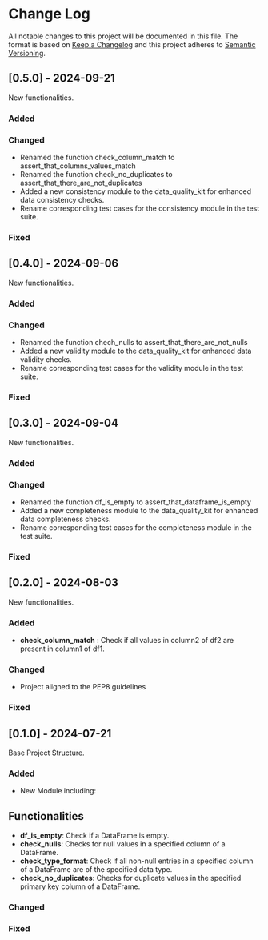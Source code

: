 # Change Log
All notable changes to this project will be documented in this file.
The format is based on [Keep a Changelog](http://keepachangelog.com/)
and this project adheres to [Semantic Versioning](http://semver.org/).

## [0.5.0] - 2024-09-21
New functionalities.
### Added

### Changed
- Renamed the function check_column_match to assert_that_columns_values_match
- Renamed the function check_no_duplicates to assert_that_there_are_not_duplicates
- Added a new consistency module to the data_quality_kit for enhanced data consistency checks.
- Rename corresponding test cases for the consistency module in the test suite.

### Fixed

## [0.4.0] - 2024-09-06
New functionalities.
### Added

### Changed
- Renamed the function chech_nulls to assert_that_there_are_not_nulls
- Added a new validity module to the data_quality_kit for enhanced data validity checks.
- Rename corresponding test cases for the validity module in the test suite.

### Fixed

## [0.3.0] - 2024-09-04
New functionalities.
### Added

### Changed
- Renamed the function df_is_empty to assert_that_dataframe_is_empty
- Added a new completeness module to the data_quality_kit for enhanced data completeness checks.
- Rename corresponding test cases for the completeness module in the test suite.

### Fixed

## [0.2.0] - 2024-08-03
New functionalities.
### Added
- **check_column_match** : Check if all values in column2 of df2 are present in column1 of df1.
### Changed
- Project aligned to the PEP8 guidelines
### Fixed


## [0.1.0] - 2024-07-21
Base Project Structure.
### Added
- New Module including:
## Functionalities
- **df_is_empty**: Check if a DataFrame is empty.
- **check_nulls**: Checks for null values in a specified column of a DataFrame.
- **check_type_format**: Check if all non-null entries in a specified column of a DataFrame are of the specified data type.
- **check_no_duplicates**: Checks for duplicate values in the specified primary key column of a DataFrame.
### Changed
### Fixed